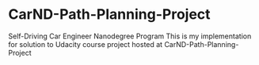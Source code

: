 # CarND-Path-Planning-Project
Self-Driving Car Engineer Nanodegree Program
This is my implementation for solution to Udacity course project hosted at CarND-Path-Planning-Project


